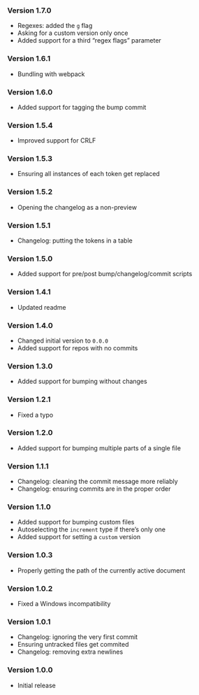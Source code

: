 ### Version 1.7.0
- Regexes: added the `g` flag
- Asking for a custom version only once
- Added support for a third “regex flags” parameter

### Version 1.6.1
- Bundling with webpack

### Version 1.6.0
- Added support for tagging the bump commit

### Version 1.5.4
- Improved support for CRLF

### Version 1.5.3
- Ensuring all instances of each token get replaced

### Version 1.5.2
- Opening the changelog as a non-preview

### Version 1.5.1
- Changelog: putting the tokens in a table

### Version 1.5.0
- Added support for pre/post bump/changelog/commit scripts

### Version 1.4.1
- Updated readme

### Version 1.4.0
- Changed initial version to `0.0.0`
- Added support for repos with no commits

### Version 1.3.0
- Added support for bumping without changes

### Version 1.2.1
- Fixed a typo

### Version 1.2.0
- Added support for bumping multiple parts of a single file

### Version 1.1.1
- Changelog: cleaning the commit message more reliably
- Changelog: ensuring commits are in the proper order

### Version 1.1.0
- Added support for bumping custom files
- Autoselecting the `increment` type if there’s only one
- Added support for setting a `custom` version

### Version 1.0.3
- Properly getting the path of the currently active document

### Version 1.0.2
- Fixed a Windows incompatibility

### Version 1.0.1
- Changelog: ignoring the very first commit
- Ensuring untracked files get commited
- Changelog: removing extra newlines

### Version 1.0.0
- Initial release
